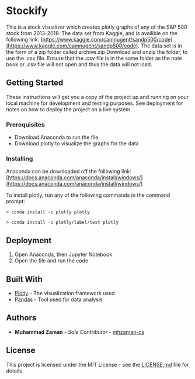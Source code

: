 # Stockify

This is a stock visualizer which creates plotly graphs of any of the S&P 500 stock from 2013-2018. The data set from Kaggle, and is availible on the following link: [https://www.kaggle.com/camnugent/sandp500/code](https://www.kaggle.com/camnugent/sandp500/code). The data set is in the form of a zip folder called archive.zip Download and unzip the folder, to use the .csv file. Ensure that the .csv file is in the same folder as the note book or .csv file will not open and thus the data will not load.

## Getting Started

These instructions will get you a copy of the project up and running on your local machine for development and testing purposes. See deployment for notes on how to deploy the project on a live system.

### Prerequisites

- Download Anaconda to run the file
- Download plotly to visualize the graphs for the data

### Installing

Anaconda can be downloaded off the following link: [https://docs.anaconda.com/anaconda/install/windows/](https://docs.anaconda.com/anaconda/install/windows/)

To install plotly, run any of the following commands in the command prompt:

```
> conda install -c plotly plotly

> conda install -c plotly/label/test plotly
```

## Deployment

1. Open Anaconda, then Jupyter Notebook
2. Open the file and run the code

## Built With

* [Plotly](https://plotly.com/) - The visualization framework used
* [Pandas](https://pandas.pydata.org/) - Tool used for data analysis

## Authors

* **Muhammad Zaman** - *Sole Contributor* - [mhzaman-cs](https://github.com/mhzaman-cs)

## License

This project is licensed under the MIT License - see the [LICENSE.md](LICENSE.md) file for details
